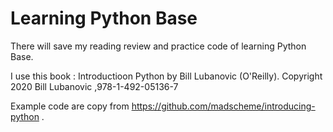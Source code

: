 # Learning Python Base
There will save my reading review and practice code of learning Python Base.   

I use this book : Introductioon Python by Bill Lubanovic (O'Reilly). Copyright 2020 Bill Lubanovic ,978-1-492-05136-7    

Example code are copy from https://github.com/madscheme/introducing-python .
